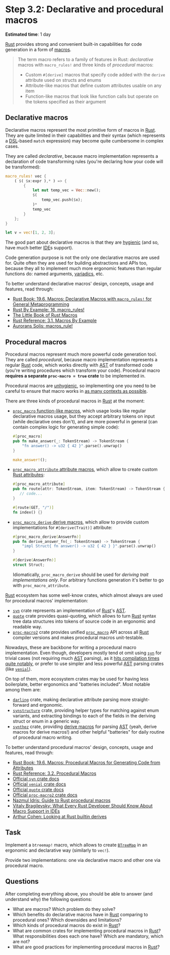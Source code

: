 Step 3.2: Declarative and procedural macros
===========================================

__Estimated time__: 1 day

[Rust] provides strong and convenient built-in capabilities for code generation in a form of [macros][1].

> The term macro refers to a family of features in Rust: _declarative_ macros with `macro_rules!` and three kinds of _procedural_ macros:
> - Custom `#[derive]` macros that specify code added with the `derive` attribute used on structs and enums
> - Attribute-like macros that define custom attributes usable on any item
> - Function-like macros that look like function calls but operate on the tokens specified as their argument




## Declarative macros

Declarative macros represent the most primitive form of macros in [Rust]. They are quite limited in their capabilities and their syntax (which represents a [DSL]-based `match` expression) may become quite cumbersome in complex cases.

They are called _declarative_, because macro implementation represents a declaration of code transforming rules (you're declaring how your code will be transformed):
```rust
macro_rules! vec {
    ( $( $x:expr ),* ) => {
        {
            let mut temp_vec = Vec::new();
            $(
                temp_vec.push($x);
            )*
            temp_vec
        }
    };
}

let v = vec![1, 2, 3];
```
The good part about declarative macros is that they are [hygienic][11] (and so, have much better [IDE]s support).

Code generation purpose is not the only one declarative macros are used for. Quite often they are used for building abstractions and APIs too, because they all to implement much more ergonomic features than regular functions do: named arguments, [variadics][17], etc.

To better understand declarative macros' design, concepts, usage and features, read through:
- [Rust Book: 19.6. Macros: Declarative Macros with `macro_rules!` for General Metaprogramming][13]
- [Rust By Example: 16. macro_rules!][14]
- [The Little Book of Rust Macros][15]
- [Rust Reference: 3.1. Macros By Example][16]
- [Aurorans Solis: macros_rule!][18]




## Procedural macros

Procedural macros represent much more powerful code generation tool. They are called _procedural_, because macro implementation represents a regular [Rust] code, which works directly with [AST] of transformed code (you're writing procedures which transform your code). Procedural macro __requires a separate `proc-macro = true` crate__ to be implemented in.

Procedural macros are [unhygienic][11], so implementing one you need to be careful to ensure that macro works in [as many contexts as possible][22].

There are three kinds of procedural macros in [Rust] at the moment:

- [`proc_macro` function-like macros][27], which usage looks like regular declarative macros usage, but they accept arbitrary tokens on input (while declarative ones don't), and are more powerful in general (can contain complex logic for generating simple code):
    ```rust
    #[proc_macro]
    pub fn make_answer(_: TokenStream) -> TokenStream {
        "fn answer() -> u32 { 42 }".parse().unwrap()
    }
    ```
    ```rust
    make_answer!();
    ```

- [`proc_macro_attribute` attribute macros][28], which allow to create custom [Rust attributes][25]:
    ```rust
    #[proc_macro_attribute]
    pub fn route(attr: TokenStream, item: TokenStream) -> TokenStream {
       // code...
    }
    ```
    ```rust
    #[route(GET, "/")]
    fn index() {}
    ```

- [`proc_macro_derive` derive macros][29], which allow to provide custom implementations for `#[derive(Trait)]` attribute:
    ```rust
    #[proc_macro_derive(AnswerFn)]
    pub fn derive_answer_fn(_: TokenStream) -> TokenStream {
        "impl Struct{ fn answer() -> u32 { 42 } }".parse().unwrap()
    }
    ```
    ```rust
    #[derive(AnswerFn)]
    struct Struct;
    ```
    Idiomatically, `proc_macro_derive` should be used for _deriving trait implementations only_. For arbitrary functions generation it's better to go with `proc_macro_attribute`.

[Rust] ecosystem has some well-know crates, which almost always are used for procedural macros' implementation:
- [`syn`] crate represents an implementation of [Rust]'s [AST].
- [`quote`] crate provides quasi-quoting, which allows to turn [Rust] syntax tree data structures into tokens of source code in an ergonomic and readable way.
- [`proc-macro2`] crate provides unified [`proc_macro`] API across all [Rust] compiler versions and makes procedural macros unit-testable.

Nowadays, these are backbone for writing a procedural macro implementation. Even though, developers mostly tend ot omit using [`syn`] for trivial cases (not requiring much [AST] parsing), as it [hits compilation times quite notably][30], or prefer to use simpler and less powerful [AST] parsing crates (like [`venial`]).

On top of them, more ecosystem crates may be used for having less boilerplate, better ergonomics and "batteries included". Most notable among them are:
- [`darling`] crate, making declarative attribute parsing more straight-forward and ergonomic.
- [`synstructure`] crate, providing helper types for matching against enum variants, and extracting bindings to each of the fields in the deriving struct or enum in a generic way.
- [`synthez`] crate, providing [derive macros][29] for parsing [AST] (yeah, derive macros for derive macros!) and other helpful "batteries" for daily routine of procedural macro writing.

To better understand procedural macros' design, concepts, usage and features, read through:
- [Rust Book: 19.6. Macros: Procedural Macros for Generating Code from Attributes][23]
- [Rust Reference: 3.2. Procedural Macros][26]
- [Official `syn` crate docs][`syn`]
- [Official `venial` crate docs][`venial`]
- [Official `quote` crate docs][`quote`]
- [Official `proc-macro2` crate docs][`proc-macro2`]
- [Nazmul Idris: Guide to Rust procedural macros][32]
- [Vitaly Bragilevsky: What Every Rust Developer Should Know About Macro Support in IDEs][31]
- [Arthur Cohen: Looking at Rust builtin derives][33]




## Task

Implement a `btreemap!` macro, which allows to create [`BTreeMap`] in an ergonomic and declarative way (similarly to `vec!`).

Provide two implementations: one via declarative macro and other one via procedural macro.




## Questions

After completing everything above, you should be able to answer (and understand why) the following questions:
- What are macros? Which problem do they solve?
- Which benefits do declarative macros have in [Rust] comparing to procedural ones? Which downsides and limitations?
- Which kinds of procedural macros do exist in [Rust]?
- What are common crates for implementing procedural macros in [Rust]? What responsibilities does each one have? Which are mandatory, which are not?
- What are good practices for implementing procedural macros in [Rust]?




[`BTreeMap`]: https://doc.rust-lang.org/std/collections/struct.BTreeMap.html
[`darling`]: https://docs.rs/darling
[`proc_macro`]: https://doc.rust-lang.org/proc_macro
[`proc-macro2`]: https://docs.rs/proc-macro2
[`quote`]: https://docs.rs/quote
[`syn`]: https://docs.rs/syn
[`synstructure`]: https://docs.rs/synstructure
[`synthez`]: https://docs.rs/synthez
[`venial`]: https://docs.rs/venial
[AST]: https://en.wikipedia.org/wiki/Abstract_syntax_tree
[DSL]: https://en.wikipedia.org/wiki/Domain-specific_language
[IDE]: https://en.wikipedia.org/wiki/Integrated_development_environment
[Rust]: https://www.rust-lang.org

[1]: https://en.wikipedia.org/wiki/Macro_(computer_science)
[11]: https://en.wikipedia.org/wiki/Hygienic_macro
[13]: https://doc.rust-lang.org/book/ch19-06-macros.html#declarative-macros-with-macro_rules-for-general-metaprogramming
[14]: https://doc.rust-lang.org/rust-by-example/macros.html
[15]: https://danielkeep.github.io/tlborm/book/README.html
[16]: https://doc.rust-lang.org/reference/macros-by-example.html
[17]: https://doc.rust-lang.org/rust-by-example/macros/variadics.html
[18]: https://auroranssolis.github.io/rust/2024/02/14/macros-rule.html
[22]: https://rust-lang.github.io/api-guidelines/macros.html#item-macros-work-anywhere-that-items-are-allowed-c-anywhere
[23]: https://doc.rust-lang.org/book/ch19-06-macros.html#procedural-macros-for-generating-code-from-attributes
[25]: https://doc.rust-lang.org/reference/attributes.html
[26]: https://doc.rust-lang.org/reference/procedural-macros.html
[27]: https://doc.rust-lang.org/reference/procedural-macros.html#function-like-procedural-macros
[28]: https://doc.rust-lang.org/reference/procedural-macros.html#attribute-macros
[29]: https://doc.rust-lang.org/reference/procedural-macros.html#derive-macros
[30]: https://hackmd.io/mxdn4U58Su-UQXwzOHpHag?view#round-13-cargo-timing-opt-j8
[31]: https://blog.jetbrains.com/rust/2022/12/05/what-every-rust-developer-should-know-about-macro-support-in-ides
[32]: https://developerlife.com/2022/03/30/rust-proc-macro
[33]: https://cohenarthur.github.io/2023/06/05/rust-derives.html
